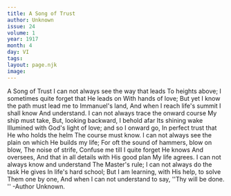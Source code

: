 ```yaml
---
title: A Song of Trust
author: Unknown
issue: 24
volume: 1
year: 1917
month: 4
day: VI
tags:
layout: page.njk
image:
---
```

A Song of Trust   I can not always see the way that leads To heights above;   I sometimes quite forget that He leads on With hands of love;   But yet I know the path must lead me to Immanuel's land,   And when I reach life's summit I shall know And understand.   I can not always trace the onward course My ship must take,   But, looking backward, I behold afar Its shining wake   Illumined with God's light of love; and so I onward go,   In perfect trust that He who holds the helm The course must know.   I can not always see the plain on which He builds my life;   For oft the sound of hammers, blow on blow, The noise of strife,   Confuse me till I quite forget He knows And oversees,   And that in all details with His good plan My life agrees.   I can not always know and understand The Master's rule;   I can not always do the task He gives   In life's hard school;   But I am learning, with His help, to solve   Them one by one,   And when I can not understand to say,   ''Thy will be done. ''   -Author Unknown.   
